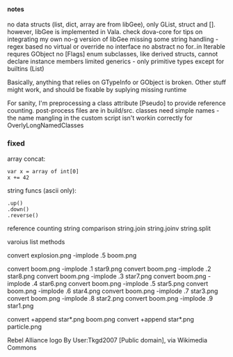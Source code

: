 #### notes
no data structs (list, dict, array are from libGee), only GList, struct and [].
however, libGee is implemented in Vala. check dova-core for tips on integrating my own no-g version of libGee
missing some string handling - regex based
no virtual or override
no interface
no abstract
no for..in Iterable requres GObject
no [Flags] enum
subclasses, like derived structs, cannot declare instance members
limited generics - only primitive types except for builtins (List)

Basically, anything that relies on GTypeInfo or GObject is broken. 
Other stuff might work, and should be fixable by suplying missing runtime 

For sanity, I'm preprocessing a class attribute [Pseudo] to provide reference counting.
post-process files are in build/src. classes need simple names - the name mangling in the custom
script isn't workin correctly for OverlyLongNamedClasses

### fixed

array concat:

    var x = array of int[0]
    x += 42

string funcs (ascii only):

    .up()
    .down()
    .reverse()

reference counting
string comparison
string.join
string.joinv
string.split

varoius list methods

convert explosion.png -implode .5 boom.png

convert boom.png -implode .1 star9.png
convert boom.png -implode .2 star8.png
convert boom.png -implode .3 star7.png
convert boom.png -implode .4 star6.png
convert boom.png -implode .5 star5.png
convert boom.png -implode .6 star4.png
convert boom.png -implode .7 star3.png
convert boom.png -implode .8 star2.png
convert boom.png -implode .9 star1.png

convert +append star*.png boom.png
convert +append star*.png particle.png



Rebel Alliance logo By User:Tkgd2007 [Public domain], via Wikimedia Commons